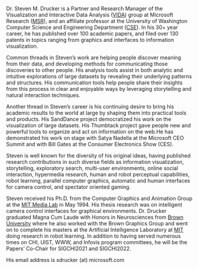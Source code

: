 Dr. Steven M. Drucker is a Partner and Research Manager of the Visualization and Interactive Data Analysis ([VIDA](https://www.microsoft.com/en-us/research/group/vida/)) group at Microsoft Research ([MSR](https://www.microsoft.com/en-us/research/)), and an affiliate professor at the University of Washington Computer Science and Engineering Department ([CSE](https://www.cs.washington.edu/)). In his 30+ year career, he has published over 100 academic papers, and filed over 130 patents in topics ranging from graphics and interfaces to information visualization.
 
Common threads in Steven’s work are helping people discover meaning from their data, and developing methods for communicating those discoveries to other people. His analysis tools assist in both analytic and intuitive explorations of large datasets by revealing their underlying patterns and structures. His communication tools help people share their insights from this process in clear and enjoyable ways by leveraging storytelling and natural interaction techniques.
 
Another thread in Steven’s career is his continuing desire to bring his academic results to the world at large by shaping them into practical tools and products. His SandDance project democratized his work on the visualization of large datasets. His Thumbtack project gave people new and powerful tools to organize and act on information on the web.He has demonstrated his work on stage with Satya Nadella at the Microsoft CEO Summit and with Bill Gates at the Consumer Electronics Show (CES).
 
Steven is well known for the diversity of his original ideas, having published research contributions in such diverse fields as information visualization, storytelling, exploratory search, multi-user environments, online social interaction, hypermedia research, human and robot perceptual capabilities, robot learning, parallel computer graphics, automatic and human interfaces for camera control, and spectator oriented gaming.
 
Steven received his Ph.D. from the Computer Graphics and Animation Group at the [MIT Media Lab](https://www.media.mit.edu/) in May 1994. His thesis research was on intelligent camera control interfaces for graphical environments. Dr. Drucker graduated Magna Cum Laude with Honors in Neurosciences from [Brown University](https://www.brown.edu/) where he also worked with the Brown Graphics Group and went on to complete his masters at the Artificial Intelligence Laboratory at [MIT](https://www.csail.mit.edu/) doing research in robot learning. In addition to having served numerous times on CHI, UIST, WWW, and Infovis program committees, he will be the Papers’ Co-Chair for SIGCHI2021 and SIGCHI2022.

His email address is sdrucker (at) microsoft.com
